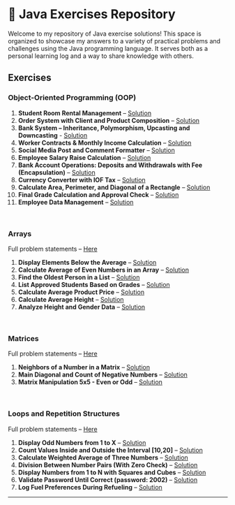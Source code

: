 # 📌 Java Exercises Repository

Welcome to my repository of Java exercise solutions! This space is organized to showcase my answers to a variety of practical problems and challenges using the Java programming language. It serves both as a personal learning log and a way to share knowledge with others.

## Exercises

### Object-Oriented Programming (OOP)
1. **Student Room Rental Management** – [Solution](https://github.com/joaopcarmo/JavaExercises/tree/main/Exercicios/Vetores/FixacaoHotel)
2. **Order System with Client and Product Composition** – [Solution](https://github.com/joaopcarmo/JavaExercises/tree/main/Exercicios/FixacaoComposicao/src)
3. **Bank System – Inheritance, Polymorphism, Upcasting and Downcasting** - [Solution](https://github.com/joaopcarmo/JavaExercises/tree/main/Exercicios/Poo/src/Heranca)
4. **Worker Contracts & Monthly Income Calculation** – [Solution](https://github.com/joaopcarmo/JavaExercises/tree/main/Exercicios/Composicao/src)
5. **Social Media Post and Comment Formatter** – [Solution](https://github.com/joaopcarmo/JavaExercises/tree/main/Exercicios/StringBuilder/src)
6. **Employee Salary Raise Calculation** – [Solution](https://github.com/joaopcarmo/JavaExercises/tree/main/Exercicios/Poo/src/ExerciciosPoo/SalarioFuncionario)  
7. **Bank Account Operations: Deposits and Withdrawals with Fee (Encapsulation)** – [Solution](https://github.com/joaopcarmo/JavaExercises/tree/main/Exercicios/Poo/src/ExerciciosPoo/ContaBancaria)  
8. **Currency Converter with IOF Tax** – [Solution](https://github.com/joaopcarmo/JavaExercises/tree/main/Exercicios/Poo/src/ExerciciosPoo/ConversorMoeda)  
9. **Calculate Area, Perimeter, and Diagonal of a Rectangle** – [Solution](https://github.com/joaopcarmo/JavaExercises/tree/main/Exercicios/Poo/src/ExerciciosPoo/CalculoRetangulo)  
10. **Final Grade Calculation and Approval Check** – [Solution](https://github.com/joaopcarmo/JavaExercises/tree/main/Exercicios/Poo/src/ExerciciosPoo/CalculoNota)  
11. **Employee Data Management** – [Solution](https://github.com/joaopcarmo/JavaExercises/tree/main/Exercicios/Poo/src/ExerciciosPoo/GerenciarFuncionario)

<br>

### Arrays  
Full problem statements – [Here](https://github.com/joaopcarmo/JavaExercises/blob/main/Exercicios/Vetores/enunciadosVetores.md)  
1. **Display Elements Below the Average** – [Solution](https://github.com/joaopcarmo/JavaExercises/blob/main/Exercicios/Vetores/src/AbaixoDaMedia.java)  
2. **Calculate Average of Even Numbers in an Array** – [Solution](https://github.com/joaopcarmo/JavaExercises/blob/main/Exercicios/Vetores/src/MediaPares.java)  
3. **Find the Oldest Person in a List** – [Solution](https://github.com/joaopcarmo/JavaExercises/blob/main/Exercicios/Vetores/src/MaisVelho.java)  
4. **List Approved Students Based on Grades** – [Solution](https://github.com/joaopcarmo/JavaExercises/blob/main/Exercicios/Vetores/src/Aprovados.java)  
5. **Calculate Average Product Price** – [Solution](https://github.com/joaopcarmo/JavaExercises/blob/main/Exercicios/Vetores/src/PrecoMedioProdutos.java)  
6. **Calculate Average Height** – [Solution](https://github.com/joaopcarmo/JavaExercises/blob/main/Exercicios/Vetores/src/MediaAltura.java)  
7. **Analyze Height and Gender Data** – [Solution](https://github.com/joaopcarmo/JavaExercises/blob/main/Exercicios/Vetores/src/DadosPessoais.java)

<br>

### Matrices  
Full problem statements – [Here](https://github.com/joaopcarmo/JavaExercises/blob/main/Exercicios/Matrizes/src/enunciados.md)  
1. **Neighbors of a Number in a Matrix** – [Solution](https://github.com/joaopcarmo/JavaExercises/blob/main/Exercicios/Matrizes/src/ValoresVizinhos.java)  
2. **Main Diagonal and Count of Negative Numbers** – [Solution](https://github.com/joaopcarmo/JavaExercises/blob/main/Exercicios/Matrizes/src/ValoresNegativos.java)  
3. **Matrix Manipulation 5x5 - Even or Odd** – [Solution](https://github.com/joaopcarmo/JavaExercises/blob/main/Exercicios/Matrizes/src/ParOuImpar.java)

<br>

### Loops and Repetition Structures  
Full problem statements – [Here](https://github.com/joaopcarmo/JavaExercises/blob/main/Exercicios/Repeticao/src/enunciadosGeral.md)  
1. **Display Odd Numbers from 1 to X** – [Solution](https://github.com/joaopcarmo/JavaExercises/blob/main/Exercicios/Repeticao/for/src/ExibirImparesAteX.java)  
2. **Count Values Inside and Outside the Interval [10,20]** – [Solution](https://github.com/joaopcarmo/JavaExercises/blob/main/Exercicios/Repeticao/for/src/ValoresNoIntervalo.java)  
3. **Calculate Weighted Average of Three Numbers** – [Solution](https://github.com/joaopcarmo/JavaExercises/blob/main/Exercicios/Repeticao/for/src/MediaPonderada.java)  
4. **Division Between Number Pairs (With Zero Check)** – [Solution](https://github.com/joaopcarmo/JavaExercises/blob/main/Exercicios/Repeticao/for/src/DivisaoEntrePares.java)  
5. **Display Numbers from 1 to N with Squares and Cubes** – [Solution](https://github.com/joaopcarmo/JavaExercises/blob/main/Exercicios/Repeticao/for/src/LinhasQuadradoCubo.java)  
6. **Validate Password Until Correct (password: 2002)** – [Solution](https://github.com/joaopcarmo/JavaExercises/blob/main/Exercicios/Repeticao/while/src/ValidarSenha.java)  
7. **Log Fuel Preferences During Refueling** – [Solution](https://github.com/joaopcarmo/JavaExercises/blob/main/Exercicios/Repeticao/while/src/RegistrarAbastecimento.java)

---

